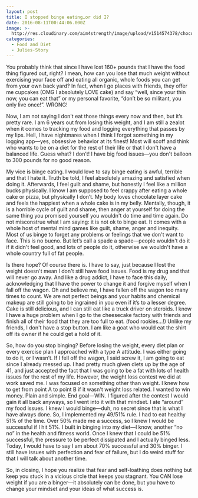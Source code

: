 ```yaml
---
layout: post
title: I stopped binge eating…or did I?
date: 2016-08-11T00:44:06.000Z
image: >-
  http://res.cloudinary.com/aim4strength/image/upload/v1514574378/chocolate-cake.jpg
categories:
  - Food and Diet
  - Julies-Story
---
```

You probably think that since I have lost 160+ pounds that I have the food thing figured out, right? I mean, how can you lose that much weight without exercising your face off and eating all organic, whole foods you can get from your own back yard? In fact, when I go places with friends, they offer me cupcakes (OMG I absolutely LOVE cake) and say “well, since your thin now, you can eat that” or my personal favorite, “don’t be so militant, you only live once!”. WRONG!




Now, I am not saying I don't eat those things every now and then, but it’s pretty rare. I am 6 years out from losing this weight, and I am still a zealot when it comes to tracking my food and logging everything that passes by my lips. Hell, I have nightmares when I think I forgot something in my logging app—yes, obsessive behavior at its finest! Most will scoff and think who wants to be on a diet for the rest of their life or that I don't have a balanced life. Guess what? I don’t! I have big food issues—you don't balloon to 300 pounds for no good reason.




My vice is binge eating. I would love to say binge eating is awful, terrible and that I hate it. Truth be told, I feel absolutely amazing and satisfied when doing it. Afterwards, I feel guilt and shame, but honestly I feel like a million bucks physically. I know I am supposed to feel crappy after eating a whole cake or pizza, but physically I don’t. My body loves chocolate layer cake and feels the happiest when a whole cake is in my belly. Mentally, though, it is a horrible cycle of guilt and shame, then anger at yourself for doing the same thing you promised yourself you wouldn't do time and time again. Do not misconstrue what I am saying: it is not ok to binge eat. It comes with a whole host of mental mind games like guilt, shame, anger and inequity. Most of us binge to forget any problems or feelings that we don't want to face. This is no bueno. But let’s call a spade a spade—people wouldn't do it if it didn't feel good, and lots of people do it, otherwise we wouldn't have a whole country full of fat people.




Is there hope? Of course there is. I have to say, just because I lost the weight doesn't mean I don't still have food issues. Food is my drug and that will never go away. And like a drug addict, I have to face this daily, acknowledging that I have the power to change it and forgive myself when I fall off the wagon. Oh and believe me, I have fallen off the wagon too many times to count. We are not perfect beings and your habits and chemical makeup are still going to be ingrained in you even if it’s to a lesser degree. Cake is still delicious, and I can still eat like a truck driver on steroids. I know I have a huge problem when I go to the cheesecake factory with friends and finish all of their food that they are too full to eat. (food rookies…!) Unlike my friends, I don't have a stop button. I am like a goat who would eat the shirt off its owner if he could get a hold of it.




So, how do you stop binging? Before losing the weight, every diet plan or every exercise plan I approached with a type A attitude. I was either going to do it, or I wasn’t. If I fell off the wagon, I said screw it, I am going to eat since I already messed up. I had pretty much given diets up by the age of 41, and just accepted the fact that I was going to be a fat with lots of health issues for the rest of my life. However, the weight loss contest we did at work saved me. I was focused on something other than weight. I knew how to get from point A to point B if it wasn't weight loss related. I wanted to win money. Plain and simple. End goal—WIN. I figured after the contest I would gain it all back anyways, so I went into it with that mindset. I ate “around” my food issues. I knew I would binge—duh, no secret since that is what I have always done. So, I implemented my 49/51% rule. I had to eat healthy 51% of the time. Over 50% made me a success, so I knew I would be successful if I hit 51%. I built in binging into my diet—I know, another “no no” in the health and fitness world. Once I knew that I could be 51% successful, the pressure to be perfect dissipated and I actually binged less.  Today, I would have to say I am about 70% successful and 30% binger. I still have issues with perfection and fear of failure, but I do weird stuff for that I will talk about another time.




So, in closing, I hope you realize that fear and self-loathing does nothing but keep you stuck in a vicious circle that keeps you stagnant. You CAN lose weight if you are a binger—it absolutely can be done, but you have to change your mindset and your ideas of what success is.

